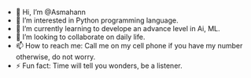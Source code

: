 - 👋 Hi, I’m @Asmahann
- 👀 I’m interested in Python programming language.
- 🌱 I’m currently learning to develope an advance level in Ai, ML.
- 💞️ I’m looking to collaborate on daily life.
- 📫 How to reach me: Call me on my cell phone if you have my number otherwise, do not worry.
- ⚡ Fun fact: Time will tell you wonders, be a listener.

<!---
Asmahan47/Asmahan47 is a ✨ special ✨ repository because its `README.md` (this file) appears on your GitHub profile.
You can click the Preview link to take a look at your changes.
--->
